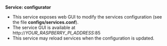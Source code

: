 **Service: configurator**

* This service exposes web GUI to modify the services configuration (see the file **configs/services.conf**).
* The service GUI is available at http://_YOUR_RASPBERRY_PI_ADDRESS_:85
* This service may reload services when the configuration is updated.

